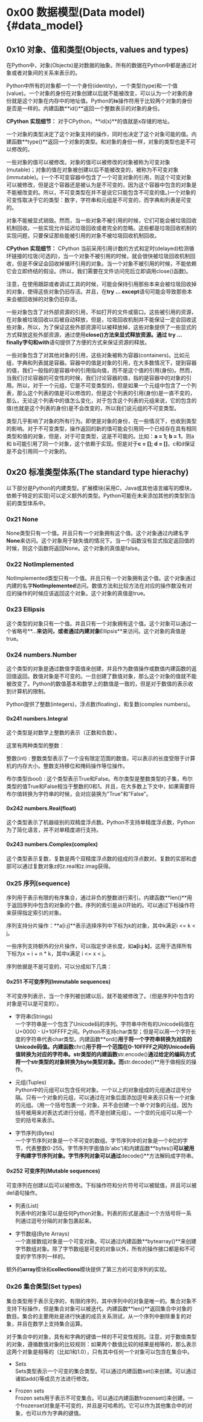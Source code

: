 # 0x00 数据模型(Data model) {#data_model}

## 0x10 对象、值和类型(Objects, values and types)

在Python中，对象(Objects)是对数据的抽象。所有的数据在Python中都是通过对象或者对象间的关系来表示的。

Python中所有的对象都一个一个身份(identity)，一个类型(type)和一个值(value)。一个对象的身份在对象创建以后就不能被改变，可以认为一个对象的身份就是这个对象在内存中的地址值。Python的**is**操作符用于比较两个对象的身份是否是一样的。内建函数**id()**返回一个整数表示的对象的身份。

**CPython 实现细节：** 对于CPython，**id(x)**的值就是x存储的地址。

一个对象的类型决定了这个对象支持的操作，同时也决定了这个对象可能的值。内建函数**type()**返回一个对象的类型。和对象的身份一样，对象的类型也是不可以修改的。

一些对象的值可以被修改。对象的值可以被修改的对象被称为可变对象(mutable)；对象的值在对象被创建以后不能被改变的，被称为不可变对象(immutable)。(一个不可变容器中包含了一个可变对象的引用，则这个可变对象可以被修改，但是这个容器还是被认为是不可变的，因为这个容器中包含的对象是不能被改变的。所以，不可变类型在并不是说它只能包含不可变的值。)一个对象的可变性取决于它的类型：数字，字符串和元组是不可变的，而字典和列表是可变的。

对象不能被显式销毁。然而，当一些对象不被引用的时候，它们可能会被垃圾回收机制回收。一些实现允许延迟垃圾回收或者完全的忽略。这些都是垃圾回收机制的实现问题，只要保证那些能被引用的对象不被垃圾回收机制回收。

**CPython 实现细节：** CPython 当前采用引用计数的方式和定时(delayed)检测循环链接的垃圾(可选的)，当一个对象不被引用的时候，就会很快被垃圾回收机制回收，但是不保证会回收掉循环引用的对象。当一个对象不被引用的时候，不能依赖它会立即终结的假设。(所以，我们需要在文件访问完后立即调用close()函数)。

注意，在使用跟踪或者调试工具的时候，可能会保持引用那些本来会被垃圾回收掉的对象，使得这些对象仍旧存活。并且，在**try ... except**语句可能会导致那些本来会被回收掉的对象仍旧存活。

一些对象包含了对外部资源的引用，不如打开的文件或窗口。这些被引用的资源，在对象被垃圾回收以后被自动释放，但是，垃圾回收机制并不能保证一定会回收这些对象，所以，为了保证这些外部资源可以被释放掉，这些对象提供了一些显式的方式释放这些外部资源，通过使用**close()**方法来显式释放资源。通过 **try ... finally**字句和**with**语句提供了方便的方式来保证资源的释放。

一些对象包含了对其他对象的引用，这些对象被称为容器(containers)。比如元组，字典和列表就是容器。容器中的值是对象的引用，在大多数情况下，提到容器的值，我们一般指的是容器中的引用指向值，而不是这个值的引用(身份)。然而，当我们讨论容器的可变性的时候，我们讨论容器的值，指的是容器中的对象的引用。所以，对于一个元组，它是不可变类型的，但是如果一个元组中包含了一个列表，那么这个列表的值是可以修改的，但是这个列表的引用(身份)是一直不变的，那么，无论这个列表中的值怎么变化，对于包含这个列表的元组来说，它的包含的值(也就是这个列表的身份)是不会改变的，所以我们说元组的不可变类型。

类型几乎影响了对象的所有行为。即使是对象的身份，在一些情况下，也收到类型的影响。对于不可变类型，操作返回的新的值可能会引用同一个已经存在具有相同类型和值的对象，但是，对于可变类型，这是不可能的。比如：**a = 1; b = 1**，则a 和 b可能引用了同一个对象，这个依赖于实现。但是对于**c = []; d = []**，c和d保证是不会引用同一个对象的。

## 0x20 标准类型体系(The standard type hierachy)

以下部分是Python的内建类型。扩展模块(采用C，Java或其他语言编写的模块，依赖于特定的实现)可以定义额外的类型。Python可能在未来添加其他的类型到当前的类型体系中。

### 0x21 None

None类型只有一个值。并且只有一个对象拥有这个值。这个对象通过内建名字**None**来访问。这个对象用于缺失值的情况下。当一个函数没有显式指定返回值的时候，则这个函数将返回None。这个对象的真值是false。

### 0x22 NotImplemented

NotImplemented类型只有一个值。并且只有一个对象拥有这个值。这个对象通过内建的名字**NotImplemented**访问。数值方法和比较方法在对应的操作数没有对应的操作的时候应该返回这个对象。这个对象的真值是true。

### 0x23 Ellipsis

这个类型的对象只有一个值。并且只有一个对象拥有这个值。这个对象可以通过一个省略号**...**来访问，或者通过内建对象**Ellipsis**来访问。这个对象的真值是true。

### 0x24 numbers.Number

这个类型的对象是通过数值字面值来创建，并且作为数值操作或数值内建函数的返回值返回。数值对象是不可变的。一旦创建了数值对象，那么这个对象的值就不能被改变了。Python的数值基本和数学上的数值是一致的，但是对于数值的表示收到计算机的限制。

Python提供了整数(integers)，浮点数(floating)，和复数(complex numbers)。

#### 0x241 numbers.Integral

这个类型是对数学上整数的表示（正数和负数）。

这里有两种类型的整数：

整数(int)
:   整数类型表示了一个没有限定范围的数值，可以表示的长度受限于计算机的内存大小。整数支持移位和掩码操作等位操作。

布尔类型(bool)
:   这个类型表示True和False。布尔类型是整数类型的子集，布尔类型的值True和False相当于整数的0和1。并且，在大多数上下文中，如果需要将布尔值转换为字符串的时候，会对应装换为"True"和"False"。

#### 0x242 numbers.Real(float)

这个类型表示了机器级别的双精度浮点数。Python不支持单精度浮点数，Python为了简化语言，并不对单精度进行支持。

#### 0x243 numbers.Complex(complex)

这个类型表示复数，复数是两个双精度浮点数的组成的浮点数对。复数的实部和虚部可以通过复数对象z的z.real和z.imag获得。

### 0x25 序列(sequence)

序列用于表示有限的有序集合，通过非负的整数进行索引。内建函数**len()**用于返回序列中包含的对象的个数。序列的索引是从0开始的。可以通过下标操作符来获得指定索引的对象。

序列支持分片操作：**a[i:j]**表示选择序列中下标为k的对象，其中k满足i <= k < j。

一些序列支持额外的分片操作，可以指定步进长度，如**a[i:j:k]**，这用于选择所有下标为x = i + n * k，其中x满足 i <= x < j。

序列依据是不是可变的，可以分成如下几类：

#### 0x251 不可变序列(Immutable sequences)

不可变序列表示，当一个序列被创建以后，就不能被修改了。（但是序列中包含的对象是可以是可变的）。

* 字符串(Strings)	
一个字符串是一个包含了Unicode码的序列。字符串中所有的Unicode码值在U+0000 - U+10FFFF之间。Python不支持char类型；但是可以用一个字符长度的字符串代表char类型。内建函数**ord()**用于将一个字符串转换为对应的Unicode码值。内建函数**chr()**用于将一个范围在0-10FFFF之间的Unicode码值转换为对应的字符串。str类型的内建函数**str.encode()**通过给定的编码方式将一个str类型的对象转换为byte类型对象。而**str.decode()**用于做相反的操作。

* 元组(Tuples)	    
Python中的元组可以包含任何对象。一个以上的对象组成的元组通过逗号分隔。只有一个对象的元组，可以通过在对象后面添加逗号来表示只有一个对象的元组。（用一个括号包裹一个对象，并不会创建一个单个对象的元组，因为括号被用来对表达式进行分组，而不是创建元组）。一个空的元组可以用一个空的括号来表示。

* 字节序列(Bytes)	
一个字节序列对象是一个不可变的数组。字节序列中的对象是一个8位的字节，代表整数0-255。字节序列字面值(b'abc')和内建函数**bytes()**可以被用于构建字节序列对象。字节序列对象可以通过**decode()**方法解码成字符串。

#### 0x252 可变序列(Mutable sequences)

可变序列在创建以后可以被修改。下标操作符和分片符号可以被赋值，并且可以被del语句操作。

* 列表(List)	    
列表中的对象可以是任何Python对象。列表的形式是通过一个方括号将一系列通过逗号分隔的对象包裹起来。

* 字节数组(Byte Arrays)	    
一个直接数组对象是一个可变对象。可以通过内建函数**bytearray()**来创建字节数组对象。除了字节数组是可变的对象以外，所有的操作接口都是和不可变的字节序列一样的。

额外的**array**模块和**collections**模块提供了第三方的可变序列的实现。

### 0x26 集合类型(Set types)

集合类型用于表示无序的，有限的序列，其中序列中的对象是唯一的。集合对象不支持下标操作，但是集合对象可以被迭代。内建函数**len()**返回集合中对象的数目。集合的主要用处是进行快速的成员关系测试，从一个序列中删除重复的对象，并且在数学上支持集合运算。

对于集合中的对象，具有和字典的键值一样的不可变性规则。注意，对于数值类型的对象，遵循数值对象的比较规则：如果两个数值比较的结果是相等的，那么表示这两个对象是相等的（比如1和1.0），只有其中任何一个对象可以包含在集合中。

* Sets	    
Sets类型表示一个可变的集合类型。可以通过内建函数set()来创建。可以通过诸如add()等成员方法进行修改。

* Frozen sets	    
Frozen sets用于表示不可变集合。可以通过内建函数frozenset()来创建。一个frozenset对象是不可变的，并且是可哈希的。它可以作为其他集合中的对象，也可以作为字典的键值。

